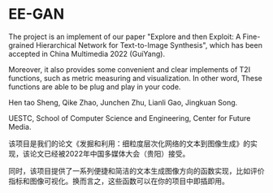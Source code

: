 # EE-GAN

The project is an implement of our paper "Explore and then Exploit: A Fine-grained Hierarchical Network for Text-to-Image Synthesis", which has been accepted in China Multimedia 2022 (GuiYang). 

Moreover, it also provides some convenient and clear implements of T2I functions, such as metric measuring and visualization.
In other word, These functions are able to be plug and play in your code.

Hen tao Sheng, Qike Zhao, Junchen Zhu, Lianli Gao, Jingkuan Song.

UESTC, School of Computer Science and Engineering, Center for Future Media.

该项目是我们的论文《发掘和利用：细粒度层次化网络的文本到图像生成》的实现，该论文已经被2022年中国多媒体大会（贵阳）接受。

同时，该项目提供了一系列便捷和简洁的文本生成图像方向的函数实现，比如评价指标和图像可视化。换而言之，这些函数可以在你的项目中即插即用。

